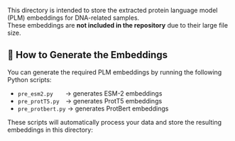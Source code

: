 This directory is intended to store the extracted protein language model (PLM) embeddings for DNA-related samples.  
These embeddings are **not included in the repository** due to their large file size.

## 🔧 How to Generate the Embeddings

You can generate the required PLM embeddings by running the following Python scripts:

- `pre_esm2.py`  → generates ESM-2 embeddings  
- `pre_protT5.py` → generates ProtT5 embeddings  
- `pre_protbert.py` → generates ProtBert embeddings  

These scripts will automatically process your data and store the resulting embeddings in this directory:
